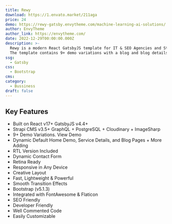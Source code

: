 ```yaml
---
title: Rewy
download: https://1.envato.market/211aga
price: 24
demo: https://rewy-gatsby.envytheme.com/machine-learning-ai-solutions/
author: EnvyTheme
author_link: https://envytheme.com/
date: 2022-12-29T00:00:00.000Z
description: >-
  Rewy is a modern React GatsbyJS template for IT & SEO Agencies and Startups.
  The template contains 9+ demo variations with a blog and blog details pages.
ssg:
  - Gatsby
css:
  - Bootstrap
cms:
category:
  - Bussiness
draft: false
---
```


## Key Features

- Built on React v17+ GatsbyJS v4.4+
- Strapi CMS v3.5+ GraphQL + PostgreSQL + Cloudinary + ImageSharp
- 9+ Demo Variations. View Demo
- Dynamic Default Home Demo, Service Details, and Blog Pages + More Adding
- RTL Version Included
- Dynamic Contact Form
- Retina Ready
- Responsive in Any Device
- Creative Layout
- Fast, Lightweight & Powerful
- Smooth Transition Effects
- Bootstrap (v5.1.3)
- Integrated with FontAwesome & Flaticon
- SEO Friendly
- Developer Friendly
- Well Commented Code
- Easily Customizable
